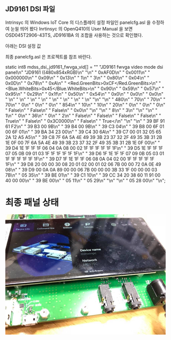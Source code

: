 ## JD9161 DSI 파일

Intrinsyc 의 Windows IoT Core 의 디스플레이 설정 파일인 panelcfg.asl 을 수정하여 눈읠 띄어 봤다 
Inrtinsyc 의 OpenQ410의 User Manual 을 보면 OSD045T2906-43TS,  JD9161BA 의 조합을 사용하는 것으로 확인했다. 

아래는 DSI 설정 값 

최종 panelcfg.asl 은 프로젝트를 참조 바란다. 


 static int8 mdss_dsi_jd9161_fwvga_vid[] = 
 "<?xml version=\"1.0\" encoding=\"utf-8\"?>"
 "<PanelName>JD9161 fwvga video mode dsi panel</PanelName>\n"
 "<PanelDescription>JD9161 ((480x854xRGB)</PanelDescription>\n"
 "<Group id='EDID Configuration'>\n"
 "  <ManufactureID>0xAF0D</ManufactureID>\n"
 "  <ProductCode>0x0011</ProductCode>\n"
 "  <SerialNumber>0x000000</SerialNumber>\n"
 "  <WeekofManufacture>0x09</WeekofManufacture>\n"
 "  <YearofManufacture>0x13</YearofManufacture>\n"
 "  <EDIDVersion>1</EDIDVersion>\n"
 "  <EDIDRevision>3</EDIDRevision>\n"
 "  <VideoInputDefinition>0x80</VideoInputDefinition>\n"
 "  <HorizontalScreenSize>0x04</HorizontalScreenSize>\n"
 "  <VerticalScreenSize>0x0D</VerticalScreenSize>\n"
 "  <DisplayTransferCharacteristics>0x78</DisplayTransferCharacteristics>\n"
 "  <FeatureSupport>0xA</FeatureSupport>\n"
 "  <Red.GreenBits>0xCF</Red.GreenBits>\n"
 "  <Blue.WhiteBits>0x45</Blue.WhiteBits>\n"
 "  <RedX>0x90</RedX>\n"
 "  <RedY>0x59</RedY>\n"
 "  <GreenX>0x57</GreenX>\n"
 "  <GreenY>0x95</GreenY>\n"
 "  <BlueX>0x29</BlueX>\n"
 "  <BlueY>0x1f</BlueY>\n"
 "  <WhiteX>0x50</WhiteX>\n"
 "  <WhiteY>0x54</WhiteY>\n"
 "  <EstablishedTimingsI>0x0</EstablishedTimingsI>\n"
 "  <EstablishedTimingsII>0x0</EstablishedTimingsII>\n"
 "  <ManufacturesTiming>0x0</ManufacturesTiming>\n"
 "  <StandardTimings1/>\n"
 "  <StandardTimings2/>\n"
 "  <StandardTimings3/>\n"
 "  <StandardTimings4/>\n"
 "  <StandardTimings5/>\n"
 "  <StandardTimings6/>\n"
 "  <StandardTimings7/>\n"
 "  <SignalTimingInterface/>\n"
 "</Group>\n"
 "<Group id='Active Timing'>\n"
 "  <HorizontalActive units='Dot Clocks'>480</HorizontalActive>\n"
 "  <HorizontalFrontPorch units='Dot Clocks'>70</HorizontalFrontPorch>\n"
 "  <HorizontalBackPorch units='Dot Clocks'>70</HorizontalBackPorch>\n"
 "  <HorizontalSyncPulse units='Dot Clocks'>70</HorizontalSyncPulse>\n"
 "  <HorizontalSyncSkew units='Dot Clocks'>0</HorizontalSyncSkew>\n"
 "  <HorizontalLeftBorder units='Dot Clocks'>0</HorizontalLeftBorder>\n"
 "  <HorizontalRightBorder units='Dot Clocks'>0</HorizontalRightBorder>\n"
 "  <VerticalActive units='Dot Clocks'>854</VerticalActive>\n"
 "  <VerticalFrontPorch units='Lines'>10</VerticalFrontPorch>\n"
 "  <VerticalBackPorch units='Lines'>10</VerticalBackPorch>\n"
 "  <VerticalSyncPulse units='Lines'>20</VerticalSyncPulse>\n"
 "  <VerticalSyncSkew units='Lines'>0</VerticalSyncSkew>\n"
 "  <VerticalTopBorder units='Lines'>0</VerticalTopBorder>\n"
 "  <VerticalBottomBorder units='Lines'>0</VerticalBottomBorder>\n"
 "  <InvertDataPolarity>False</InvertDataPolarity>\n"
 "  <InvertVsyncPolairty>False</InvertVsyncPolairty>\n"
 "  <InvertHsyncPolarity>False</InvertHsyncPolarity>\n"
 "  <BorderColor>0x0</BorderColor>\n"
 "</Group>\n"
 "<Group id='Display Interface'>\n"
 "  <InterfaceType units='QDI_DisplayConnectType'>8</InterfaceType>\n"
 "  <InterfaceColorFormat units='QDI_PixelFormatType'>3</InterfaceColorFormat>\n"
 "</Group>\n"
 "<Group id='DSI Interface'>\n"
 "  <DSIChannelId units='DSI_Channel_IDType'>1</DSIChannelId>\n"
 "  <DSIVirtualId units='DSI_Display_VCType'>0</DSIVirtualId>\n"
 "  <DSIColorFormat units='DSI_ColorFormatType'>36</DSIColorFormat>\n"
 "  <DSITrafficMode units='DSI_TrafficModeType'>0</DSITrafficMode>\n"
 "  <DSILanes units='integer'>2</DSILanes>\n"
 "  <DSIHsaHseAfterVsVe units='Bool'>False</DSIHsaHseAfterVsVe>\n"
 "  <DSILowPowerModeInHFP units='Bool'>False</DSILowPowerModeInHFP>\n"
 "  <DSILowPowerModeInHBP units='Bool'>False</DSILowPowerModeInHBP>\n"
 "  <DSILowPowerModeInHSA units='Bool'>False</DSILowPowerModeInHSA>\n"
 "  <DSILowPowerModeInBLLPEOF units='Bool'>True</DSILowPowerModeInBLLPEOF>\n"
 "  <DSILowPowerModeInBLLP units='Bool'>False</DSILowPowerModeInBLLP>\n"
 "  <DSIRefreshRate units='integer Q16.16'>0x3C0000</DSIRefreshRate>\n"
 "  <DSIPhyDCDCMode units='Bool'>False</DSIPhyDCDCMode>\n"
 "  <DSITECheckEnable units='Bool'>True</<DSITECheckEnable>\n"
 "</Group>\n"
 "<DSIInitSequence>\n"
 "  39 BF 91 61 F2\n"
 "  39 B3 00 9B\n"
 "  39 B4 00 9B\n"
 "  39 C3 04\n"
 "  39 B8 00 6F 01 00 6F 01\n"
 "  39 BA 34 23 00\n"
 "  39 C4 30 6A\n"
 "  39 C7 00 01 32 05 65 2A 12 A5 A5\n"
 "  39 C8 7F 6A 5A 4E 49 39 3B 23 37 32 2F 49 35 3B 31 2B 1E 0F 00 7F 6A 5A 4E 49 39 3B 23 37 32 2F 49 35 3B 31 2B 1E 0F 00\n"
 "  39 D4 1E 1F 1F 1F 06 04 0A 08 00 02 1F 1F 1F 1F 1F 1F\n"
 "  39 D5 1E 1F 1F 1F 07 05 0B 09 01 03 1F 1F 1F 1F 1F 1F\n"
 "  39 D6 1F 1E 1F 1F 07 09 0B 05 03 01 1F 1F 1F 1F 1F 1F\n"
 "  39 D7 1F 1E 1F 1F 06 08 0A 04 02 00 1F 1F 1F 1F 1F 1F\n"
 "  39 D8 20 00 00 30 08 20 01 02 00 01 02 06 7B 00 00 72 0A 0E 49 08\n"
 "  39 D9 00 0A 0A 89 00 00 06 7B 00 00 00 3B 33 1F 00 00 00 03 7B\n"
 "  05 35\n"
 "  39 BE 01\n"
 "  39 C1 10\n"
 "  39 CC 34 20 38 60 11 91 00 40 00 00\n"
 "  39 BE 00\n"
 "  05 11\n"
 "  05 29\n"
 "</DSIInitSequence>\n"
 "<DSITermSequence>\n"
 "  05 28 00\n"
 "</DSITermSequence>\n";


# 최종 패널 상태 
![Result](image/JD9161.jpg) 

